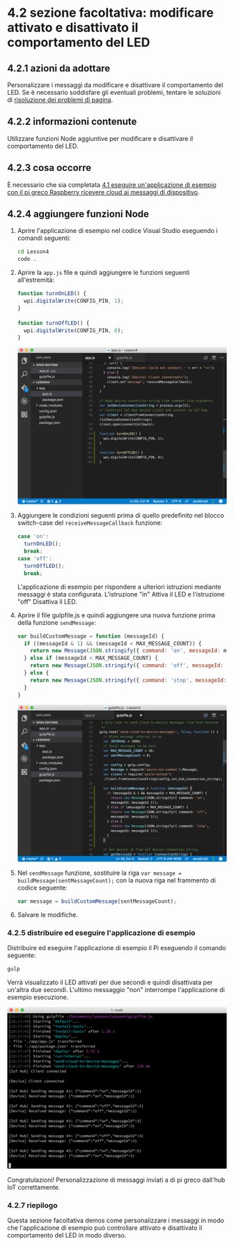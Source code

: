 <properties
 pageTitle="Facoltativo sezione - cambiare attivato e disattivato il comportamento del LED | Microsoft Azure"
 description="Personalizzare i messaggi da modificare e disattivare il comportamento del LED."
 services="iot-hub"
 documentationCenter=""
 authors="shizn"
 manager="timlt"
 tags=""
 keywords=""/>

<tags
 ms.service="iot-hub"
 ms.devlang="multiple"
 ms.topic="article"
 ms.tgt_pltfrm="na"
 ms.workload="na"
 ms.date="10/21/2016"
 ms.author="xshi"/>

# <a name="42-optional-section-change-the-on-and-off-behavior-of-the-led"></a>4.2 sezione facoltativa: modificare attivato e disattivato il comportamento del LED

## <a name="421-what-you-will-do"></a>4.2.1 azioni da adottare

Personalizzare i messaggi da modificare e disattivare il comportamento del LED. Se è necessario soddisfare gli eventuali problemi, tentare le soluzioni di [risoluzione dei problemi di pagina](iot-hub-raspberry-pi-kit-node-troubleshooting.md).

## <a name="422-what-you-will-learn"></a>4.2.2 informazioni contenute

Utilizzare funzioni Node aggiuntive per modificare e disattivare il comportamento del LED.

## <a name="423-what-you-need"></a>4.2.3 cosa occorre

È necessario che sia completata [4.1 eseguire un'applicazione di esempio con il pi greco Raspberry ricevere cloud ai messaggi di dispositivo](iot-hub-raspberry-pi-kit-node-lesson4-send-cloud-to-device-messages.md).

## <a name="424-add-nodejs-functions"></a>4.2.4 aggiungere funzioni Node

1. Aprire l'applicazione di esempio nel codice Visual Studio eseguendo i comandi seguenti:

    ```bash
    cd Lesson4
    code .
    ```

2. Aprire la `app.js` file e quindi aggiungere le funzioni seguenti all'estremità:

    ```javascript
    function turnOnLED() {
      wpi.digitalWrite(CONFIG_PIN, 1);
    }

    function turnOffLED() {
      wpi.digitalWrite(CONFIG_PIN, 0);
    }
    ```

    ![aggiornare app.js](media/iot-hub-raspberry-pi-lessons/lesson4/updated_app_js.png)

3. Aggiungere le condizioni seguenti prima di quello predefinito nel blocco switch-case del `receiveMessageCallback` funzione:

    ```javascript
    case 'on':
      turnOnLED();
      break;
    case 'off':
      turnOffLED();
      break;
    ```

    L'applicazione di esempio per rispondere a ulteriori istruzioni mediante messaggi è stata configurata. L'istruzione "in" Attiva il LED e l'istruzione "off" Disattiva il LED.

4. Aprire il file gulpfile.js e quindi aggiungere una nuova funzione prima della funzione `sendMessage`:

    ```javascript
    var buildCustomMessage = function (messageId) {
      if ((messageId & 1) && (messageId < MAX_MESSAGE_COUNT)) {
        return new Message(JSON.stringify({ command: 'on', messageId: messageId }));
      } else if (messageId < MAX_MESSAGE_COUNT) {
        return new Message(JSON.stringify({ command: 'off', messageId: messageId }));
      } else {
        return new Message(JSON.stringify({ command: 'stop', messageId: messageId }));
      }
    }
    ```

    ![aggiornare gulpfile](media/iot-hub-raspberry-pi-lessons/lesson4/updated_gulpfile.png)

5. Nel `sendMessage` funzione, sostituire la riga `var message = buildMessage(sentMessageCount);` con la nuova riga nel frammento di codice seguente:

    ```javascript
    var message = buildCustomMessage(sentMessageCount);
    ```

6. Salvare le modifiche.

### <a name="425-deploy-and-run-the-sample-application"></a>4.2.5 distribuire ed eseguire l'applicazione di esempio

Distribuire ed eseguire l'applicazione di esempio il Pi eseguendo il comando seguente:

```bash
gulp
```

Verrà visualizzato il LED attivati per due secondi e quindi disattivata per un'altra due secondi. L'ultimo messaggio "non" interrompe l'applicazione di esempio esecuzione.

![attivato e disattivato](media/iot-hub-raspberry-pi-lessons/lesson4/gulp_on_and_off.png)

Congratulazioni! Personalizzazione di messaggi inviati a di pi greco dall'hub IoT correttamente.

### <a name="427-summary"></a>4.2.7 riepilogo

Questa sezione facoltativa demos come personalizzare i messaggi in modo che l'applicazione di esempio può controllare attivato e disattivato il comportamento del LED in modo diverso.

